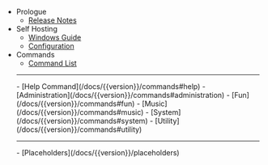 - Prologue
    - [Release Notes](/docs/{{version}}/releases)
- Self Hosting
    - [Windows Guide](/docs/{{version}}/windows-guide)
    - [Configuration](/docs/{{version}}/configuration)
- Commands
    - [Command List](/docs/{{version}}/command-list)
    <hr>
    - [Help Command](/docs/{{version}}/commands#help)
    - [Administration](/docs/{{version}}/commands#administration)
    - [Fun](/docs/{{version}}/commands#fun)
    - [Music](/docs/{{version}}/commands#music)
    - [System](/docs/{{version}}/commands#system)
    - [Utility](/docs/{{version}}/commands#utility)
    <hr>
    - [Placeholders](/docs/{{version}}/placeholders)
